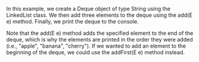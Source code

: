 In this example, we create a Deque object of type String using the LinkedList class. We then add three elements to the deque using the add(E e) method. Finally, we print the deque to the console.

Note that the add(E e) method adds the specified element to the end of the deque, which is why the elements are printed in the order they were added (i.e., "apple", "banana", "cherry"). If we wanted to add an element to the beginning of the deque, we could use the addFirst(E e) method instead.